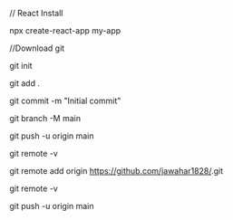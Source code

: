 // React Install

npx create-react-app my-app

//Download git

git init

git add .

git commit -m "Initial commit"

git branch -M main

git push -u origin main

git remote -v

git remote add origin https://github.com/jawahar1828/<your-repo-name>.git

 git remote -v

git push -u origin main
